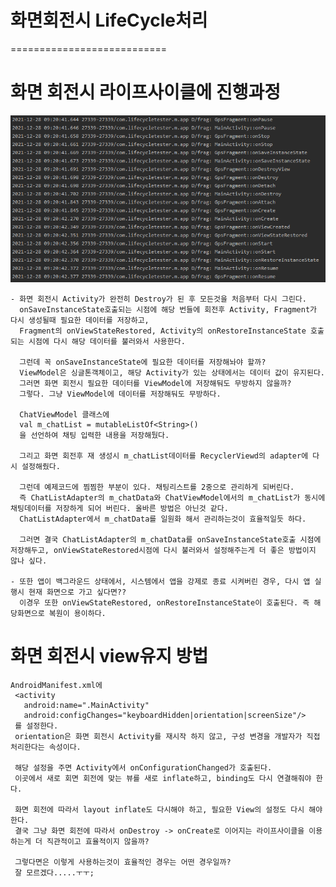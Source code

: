 # 화면회전시 LifeCycle처리
===========================

# 화면 회전시 라이프사이클에 진행과정
![Alt text](./images/화면회전_라이프사이클.png)
    
    - 화면 회전시 Activity가 완전히 Destroy가 된 후 모든것을 처음부터 다시 그린다.
      onSaveInstanceState호출되는 시점에 해당 번들에 회전후 Activity, Fragment가 다시 생성될때 필요한 데이터를 저장하고,
      Fragment의 onViewStateRestored, Activity의 onRestoreInstanceState 호출되는 시점에 다시 해당 데이터를 불러와서 사용한다.
      
      그런데 꼭 onSaveInstanceState에 필요한 데이터를 저장해놔야 할까?
      ViewModel은 싱글톤객체이고, 해당 Activity가 있는 상태에서는 데이터 값이 유지된다.
      그러면 화면 회전시 필요한 데이터를 ViewModel에 저장해둬도 무방하지 않을까?
      그렇다. 그냥 ViewModel에 데이터를 저장해둬도 무방하다.
      
      ChatViewModel 클래스에
      val m_chatList = mutableListOf<String>()
      을 선언하여 채팅 입력한 내용을 저장해뒀다.
      
      그리고 화면 회전후 재 생성시 m_chatList데이터를 RecyclerViewd의 adapter에 다시 설정해줬다.
      
      그런데 예제코드에 찜찜한 부분이 있다. 채팅리스트를 2중으로 관리하게 되버린다.
      즉 ChatListAdapter의 m_chatData와 ChatViewModel에서의 m_chatList가 동시에 채팅데이터를 저장하게 되어 버린다. 올바른 방법은 아닌것 같다.
      ChatListAdapter에서 m_chatData를 일원화 해서 관리하는것이 효율적일듯 하다.
      
      그러면 결국 ChatListAdapter의 m_chatData를 onSaveInstanceState호출 시점에 저장해두고, onViewStateRestored시점에 다시 불러와서 설정해주는게 더 좋은 방법이지 않나 싶다.
      
    - 또한 앱이 백그라운드 상태에서, 시스템에서 앱을 강제로 종료 시켜버린 경우, 다시 앱 실행시 현재 화면으로 가고 싶다면??
      이경우 또한 onViewStateRestored, onRestoreInstanceState이 호출된다. 즉 해당화면으로 복원이 용이하다.
      
#  화면 회전시 view유지 방법
    AndroidManifest.xml에
     <activity 
       android:name=".MainActivity" 
       android:configChanges="keyboardHidden|orientation|screenSize"/>
     를 설정한다.
     orientation은 화면 회전시 Activity를 재시작 하지 않고, 구성 변경을 개발자가 직접 처리한다는 속성이다.
     
     해당 설정을 주면 Activity에서 onConfigurationChanged가 호출된다.
     이곳에서 새로 회면 회전에 맞는 뷰를 새로 inflate하고, binding도 다시 연결해줘야 한다.
     
     화면 회전에 따라서 layout inflate도 다시해야 하고, 필요한 View의 설정도 다시 해야 한다.
     결국 그냥 화면 회전에 따라서 onDestroy -> onCreate로 이어지는 라이프사이클을 이용하는게 더 직관적이고 효율적이지 않을까? 
     
     그렇다면은 이렇게 사용하는것이 효율적인 경우는 어떤 경우일까?
     잘 모르겠다.....ㅜㅜ;
     
     
          
    
      
      
      

